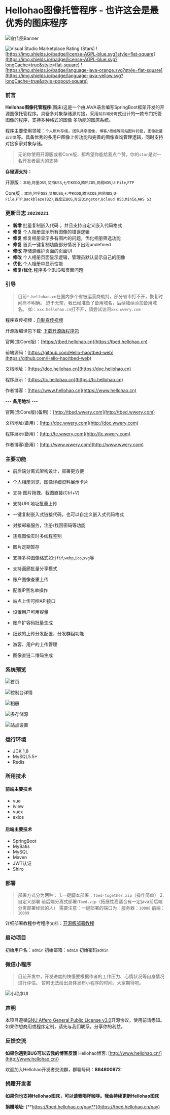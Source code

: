 # Hellohao图像托管程序 - 也许这会是最优秀的图床程序

![宣传图Banner](https://upload.cc/i1/2022/02/11/HSg5tX.png)


![Visual Studio Marketplace Rating (Stars)](https://img.shields.io/visual-studio-marketplace/stars/ritwickdey.LiveServer?style=flat-square)
![https://img.shields.io/badge/license-AGPL-blue.svg?style=flat-square](https://img.shields.io/badge/license-AGPL-blue.svg?longCache=true&style=flat-square)
![https://img.shields.io/badge/language-java-orange.svg?style=flat-square](https://img.shields.io/badge/language-java-yellow.svg?longCache=true&style=popout-square)



### 前言

**Hellohao图像托管程序**(图床)这是一个由JAVA语言编写SpringBoot框架开发的开源图像托管程序。具备多对象存储源对接，采用`前后端分离`式设计的一款专门托管图像的程序，支持多种格式的图像 多功能的图床系统。

程序主要使用领域：`个人照片存储`，`团队共享图像`，`博客/商城等网站图片托管`，`图像批量云分享`等。具备优秀的多用户图像上传功能和完善的图像查询管理逻辑，同时支持对接多家对象存储。

> 无论你使用开源版或者Core版，都希望你能给我点个赞，你的`star`是对一名开发者最大的支持

**存储源支持：**

开源版：`本地`,`阿里OSS`,`又拍USS`,`七牛KODO`,`腾讯COS`,`网易NOS`,`U-File`,`FTP`

Core版：`本地`,`阿里OSS`,`又拍USS`,`七牛KODO`,`腾讯COS`,`网易NOS`,`U-File`,`FTP`,`Backblaze(B2)`,`百度云BOS`,`青云Qingstor`,`Ucloud US3`,`Minio`,`AWS S3`


### 更新日志 `20220221`

- **新增**  批量复制嵌入代码 ，并且支持自定义嵌入代码格式
- **修复** 个人相册显示所有图像的错误逻辑
- **修复** 修复相册显示多有图片的问题，优化相册筛选功能
- **修复** 首页一键复制功能部分情况下出现undefined
- **修改** 存储源维护页面的页面UI
- **修改** 个人相册页面显示逻辑，管理员默认显示自己的图像
- **优化** 个人相册中显示性能
- **修复/优化** 程序多个BUG和页面问题

### 引导

> 目前`*.hellohao.cn`在国内多个省被运营商劫持，部分省市打不开，恢复时间尚不明确。
> 迫于无奈，我已经准备了备用域名，后续陆续添加备用域名。
> 如：`xxx.hellohao.cn`打不开，请尝试访问`xxx.wwery.com`

程序宣传视频：[自制宣传视频](https://www.bilibili.com/video/BV11r4y1y7mH/)

开源版编译包下载: [下载开源版程序包](https://github.com/Hello-hao/Tbed/releases/)

官网(含Core版)：[https://tbed.hellohao.cn](https://tbed.hellohao.cn)

前端源码：[https://github.com/Hello-hao/tbed-web](https://github.com/Hello-hao/tbed-web)

文档地址：[https://doc.hellohao.cn](https://doc.hellohao.cn)

程序展示：[https://tc.hellohao.cn](https://tc.hellohao.cn)

作者博客：[https://www.hellohao.cn](https://www.hellohao.cn)

--- **备用地址** ---

官网(含Core版)(备用)：[http://tbed.wwery.com](http://tbed.wwery.com)

文档地址(备用)：[http://doc.wwery.com](http://doc.wwery.com)

程序展示(备用)：[http://tc.wwery.com](http://tc.wwery.com)

作者博客(备用)：[http://www.wwery.com](http://www.wwery.com)




### 主要功能

- 前后端分离式架构设计，部署更方便

- 个人相册浏览，图像详细资料展示卡片

- 支持 图片拖拽、截图直接(Ctrl+V)

- 支持URL地址批量上传

- 一键复制嵌入式链接代码，也可以自定义嵌入式代码格式

- 对接邮箱服务，注册/找回密码等功能

- 违规图像实时多线程鉴别

- 图片定期暂存

- 支持多种图像格式如:`jfif`,`webp`,`ico`,`svg`等

- 支持画廊批量分享模式

- 账户图像查重上传

- 配置IP黑名单操作

- 站点上传可控API接口

- 设置用户可用容量

- 账户扩容码批量生成

- 细致的上传分发配置，分发群组功能

- 游客、用户的上传管理

- 图像直链二维码生成



### 系统预览

![首页](https://upload.cc/i1/2022/02/11/t2wCEF.png)

![控制台详情](https://upload.cc/i1/2022/02/11/Al8UrH.png)

![相册](https://upload.cc/i1/2022/02/11/2LhEHJ.png)

![多存储源](https://upload.cc/i1/2022/02/11/gOPxZW.png)

![站点设置](https://upload.cc/i1/2022/02/11/Hj7pWM.png)

[^_^]: ![首页](http://img.wwery.com/Hellohao/xI9TSKcI.png)
[^_^]: ![控制台详情](http://img.wwery.com/Hellohao/klytOMWr.png)
[^_^]: ![相册](http://img.wwery.com/Hellohao/2UQkXTHw.png)
[^_^]: ![多存储源](http://img.wwery.com/Hellohao/xXSMlsTg.png)
[^_^]: ![站点设置](http://img.wwery.com/Hellohao/n5zXistG.png)


### 运行环境

- JDK 1.8
- MySQL5.5+
- Redis

### 所用技术

#### 	前端主要技术

- vue
- iview
- vuex
- axios

#### 	后端主要技术

- SpringBoot
- MyBatis
- MySQL
- Maven
- JWT认证
- Shiro


### 部署

> 部署方式分为两种：
> 1.一键脚本部署：`Tbed-together.zip`（操作简单）
> 2.自定义部署 前后端分离式部署:`Tbed.zip`（拓展性高适合有一定java前后端分离部署经验的人）
> 需要注意：一键部署的端口为：服务器：`10088` 前端：`10089`

详细部署教程参考程序文档：[开源版部署教程](http://doc.hellohao.cn/#/opensource)

### 启动项目

初始用户名：`admin`
初始邮箱：`admin`
初始密码`admin`

### 微信小程序
> 目前开发中，开发进度的快慢要根据作者的工作压力、心情状况等自身情况进行评估。
> 暂时无法给出具体发布小程序的时间。大家期待吧。

![小程序UI](https://upload.cc/i1/2022/02/11/6kPmr8.png)

### 声明

本项目遵循[GNU Affero General Public License v3.0](https://choosealicense.com/licenses/agpl-3.0/#)开源协议，使用前请悉知。
如果你想商用或程序定制，请先与我们联系，分享你的利益。


### 反馈交流

**如果你遇到BUG可以去我的博客反馈**
Hellohao博客: [http://www.hellohao.cn/](http://www.hellohao.cn/)

欢迎加入Hellohao开发者交流群，群聊号码：**864800972**

### 捐赠开发者

**如果你也支持Hellohao图床，可以请我喝杯咖啡。我会持续更新Hellohao图床**

**捐赠地址:** [**https://tbed.hellohao.cn/pay**](https://tbed.hellohao.cn/pay)


